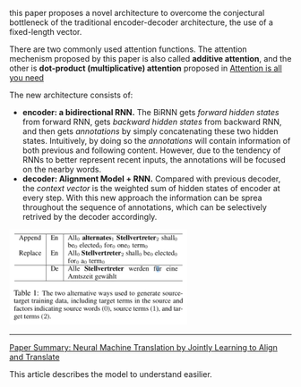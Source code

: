 this paper proposes a novel architecture to overcome the conjectural bottleneck of the traditional encoder-decoder architecture, the use of a fixed-length vector. 

There are two commonly used attention functions. The attention mechenism proposed by this paper is also called **additive attention**, and the other is **dot-product (multiplicative) attention** proposed in [Attention is all you need](attention-is-all-you-need.md)



The new architecture consists of:

- **encoder: a bidirectional RNN.** The BiRNN gets *forward hidden states* from forward RNN, gets *backward hidden states* from backward RNN, and then gets *annotations* by simply concatenating these two hidden states. Intuitively, by doing so the *annotations* will contain information of both previous and following content. However, due to the tendency of RNNs to better represent recent inputs, the annotations will be focused on the nearby words.
- **decoder: Alignment Model + RNN.** Compared with previous decoder, the *context vector* is the weighted sum of hidden states of encoder at every step. With this new approach the information can be sprea throughout the sequence of annotations, which can be selectively retrived by the decoder accordingly. 

<img src="image/training-neural-machine-translation-to-apply-terminology-constraints-table1.png" alt="architecture of the model mentioned in the paper" style="zoom:45%;" />





---

[Paper Summary: Neural Machine Translation by Jointly Learning to Align and Translate](https://medium.com/@hyponymous/paper-summary-neural-machine-translation-by-jointly-learning-to-align-and-translate-84970177e08c)

This article describes the model to understand easilier.

